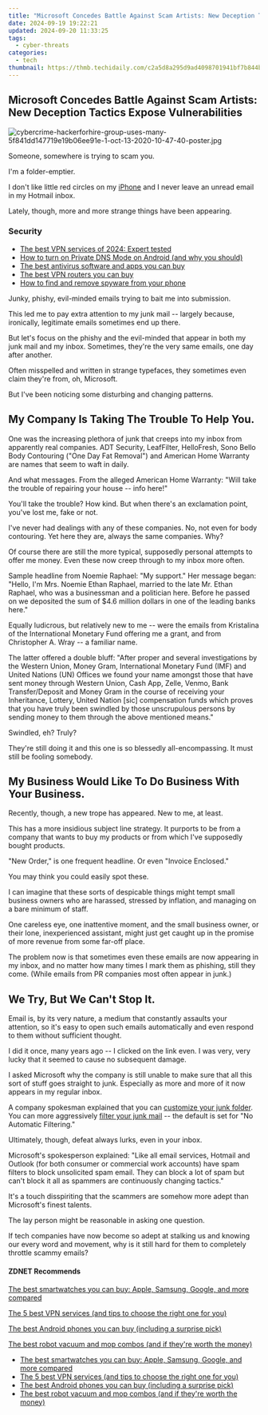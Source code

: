 ```yaml
---
title: "Microsoft Concedes Battle Against Scam Artists: New Deception Tactics Expose Vulnerabilities"
date: 2024-09-19 19:22:21
updated: 2024-09-20 11:33:25
tags:
  - cyber-threats
categories:
  - tech
thumbnail: https://thmb.techidaily.com/c2a5d8a295d9ad4098701941bf7b844bb3d03e72bb938f97ddf7a9d42ff93268.jpg
---
```


## Microsoft Concedes Battle Against Scam Artists: New Deception Tactics Expose Vulnerabilities

![cybercrime-hackerforhire-group-uses-many-5f841dd147719e19b06ee91e-1-oct-13-2020-10-47-40-poster.jpg](https://www.zdnet.com/a/img/resize/d47c568cd7f5f42b5d1d80e411733a4dd62a08f2/2020/10/13/7e2bdf65-2565-4c8a-b8a8-aa598f940511/cybercrime-hackerforhire-group-uses-many-5f841dd147719e19b06ee91e-1-oct-13-2020-10-47-40-poster.jpg?auto=webp&width=1280)

Someone, somewhere is trying to scam you.

I'm a folder-emptier.

I don't like little red circles on my [iPhone](https://www.zdnet.com/topic/iphone/) and I never leave an unread email in my Hotmail inbox.

Lately, though, more and more strange things have been appearing.

### Security

* [The best VPN services of 2024: Expert tested](https://www.zdnet.com/article/best-vpn/)
* [How to turn on Private DNS Mode on Android (and why you should)](https://www.zdnet.com/article/how-to-turn-on-private-dns-mode-on-android-and-why-you-should/)
* [The best antivirus software and apps you can buy](https://www.zdnet.com/article/best-antivirus/)
* [The best VPN routers you can buy](https://www.zdnet.com/article/best-vpn-router/)
* [How to find and remove spyware from your phone](https://www.zdnet.com/article/how-to-find-and-remove-spyware-from-your-phone/)

Junky, phishy, evil-minded emails trying to bait me into submission. 

This led me to pay extra attention to my junk mail -- largely because, ironically, legitimate emails sometimes end up there.

But let's focus on the phishy and the evil-minded that appear in both my junk mail and my inbox. Sometimes, they're the very same emails, one day after another.

Often misspelled and written in strange typefaces, they sometimes even claim they're from, oh, Microsoft. 

But I've been noticing some disturbing and changing patterns.

## My Company Is Taking The Trouble To Help You.  

One was the increasing plethora of junk that creeps into my inbox from apparently real companies. ADT Security, LeafFilter, HelloFresh, Sono Bello Body Contouring ("One Day Fat Removal") and American Home Warranty are names that seem to waft in daily.

And what messages. From the alleged American Home Warranty: "Will take the trouble of repairing your house -- info here!"

You'll take the trouble? How kind. But when there's an exclamation point, you've lost me, fake or not. 

I've never had dealings with any of these companies. No, not even for body contouring. Yet here they are, always the same companies. Why?

Of course there are still the more typical, supposedly personal attempts to offer me money. Even these now creep through to my inbox more often.

Sample headline from Noemie Raphael: "My support." Her message began: "Hello, I'm Mrs. Noemie Ethan Raphael, married to the late Mr. Ethan Raphael, who was a businessman and a politician here. Before he passed on we deposited the sum of $4.6 million dollars in one of the leading banks here." 

Equally ludicrous, but relatively new to me -- were the emails from Kristalina of the International Monetary Fund offering me a grant, and from Christopher A. Wray -- a familiar name.

The latter offered a double bluff: "After proper and several investigations by the Western Union, Money Gram, International Monetary Fund (IMF) and United Nations (UN) Offices we found your name amongst those that have sent money through Western Union, Cash App, Zelle, Venmo, Bank Transfer/Deposit and Money Gram in the course of receiving your Inheritance, Lottery, United Nation \[sic\] compensation funds which proves that you have truly been swindled by those unscrupulous persons by sending money to them through the above mentioned means." 

Swindled, eh? Truly?

They're still doing it and this one is so blessedly all-encompassing. It must still be fooling somebody. 

## My Business Would Like To Do Business With Your Business.  

Recently, though, a new trope has appeared. New to me, at least. 

This has a more insidious subject line strategy. It purports to be from a company that wants to buy my products or from which I've supposedly bought products. 

"New Order," is one frequent headline. Or even "Invoice Enclosed."

You may think you could easily spot these. 

I can imagine that these sorts of despicable things might tempt small business owners who are harassed, stressed by inflation, and managing on a bare minimum of staff. 

One careless eye, one inattentive moment, and the small business owner, or their lone, inexperienced assistant, might just get caught up in the promise of more revenue from some far-off place.

The problem now is that sometimes even these emails are now appearing in my inbox, and no matter how many times I mark them as phishing, still they come. (While emails from PR companies most often appear in junk.)

## We Try, But We Can't Stop It.  

Email is, by its very nature, a medium that constantly assaults your attention, so it's easy to open such emails automatically and even respond to them without sufficient thought. 

I did it once, many years ago -- I clicked on the link even. I was very, very lucky that it seemed to cause no subsequent damage.

I asked Microsoft why the company is still unable to make sure that all this sort of stuff goes straight to junk. Especially as more and more of it now appears in my regular inbox. 

A company spokesman explained that you can [customize your junk folder](https://support.microsoft.com/en-us/office/overview-of-the-junk-email-filter-5ae3ea8e-cf41-4fa0-b02a-3b96e21de089). You can more aggressively [filter your junk mail](https://support.microsoft.com/en-us/office/change-the-level-of-protection-in-the-junk-email-filter-e89c12d8-9d61-4320-8c57-d982c8d52f6b) \-- the default is set for "No Automatic Filtering."

Ultimately, though, defeat always lurks, even in your inbox.

Microsoft's spokesperson explained: "Like all email services, Hotmail and Outlook (for both consumer or commercial work accounts) have spam filters to block unsolicited spam email. They can block a lot of spam but can't block it all as spammers are continuously changing tactics."

It's a touch disspiriting that the scammers are somehow more adept than Microsoft's finest talents.

The lay person might be reasonable in asking one question. 

If tech companies have now become so adept at stalking us and knowing our every word and movement, why is it still hard for them to completely throttle scammy emails?

#### **ZDNET** Recommends

[The best smartwatches you can buy: Apple, Samsung, Google, and more compared](https://www.zdnet.com/article/best-smartwatch/ "The best smartwatches you can buy: Apple, Samsung, Google, and more compared")

[The 5 best VPN services (and tips to choose the right one for you)](https://www.zdnet.com/article/best-vpn/ "The 5 best VPN services (and tips to choose the right one for you)")

[The best Android phones you can buy (including a surprise pick)](https://www.zdnet.com/article/best-android-phone/ "The best Android phones you can buy (including a surprise pick)")

[The best robot vacuum and mop combos (and if they're worth the money)](https://www.zdnet.com/article/best-robot-vacuum-mop/ "The best robot vacuum and mop combos (and if they're worth the money)")

* [The best smartwatches you can buy: Apple, Samsung, Google, and more compared](https://www.zdnet.com/article/best-smartwatch/ "The best smartwatches you can buy: Apple, Samsung, Google, and more compared")
* [The 5 best VPN services (and tips to choose the right one for you)](https://www.zdnet.com/article/best-vpn/ "The 5 best VPN services (and tips to choose the right one for you)")
* [The best Android phones you can buy (including a surprise pick)](https://www.zdnet.com/article/best-android-phone/ "The best Android phones you can buy (including a surprise pick)")
* [The best robot vacuum and mop combos (and if they're worth the money)](https://www.zdnet.com/article/best-robot-vacuum-mop/ "The best robot vacuum and mop combos (and if they're worth the money)")

<ins class="adsbygoogle"
     style="display:block"
     data-ad-format="autorelaxed"
     data-ad-client="ca-pub-7571918770474297"
     data-ad-slot="1223367746"></ins>



<ins class="adsbygoogle"
     style="display:block"
     data-ad-client="ca-pub-7571918770474297"
     data-ad-slot="8358498916"
     data-ad-format="auto"
     data-full-width-responsive="true"></ins>
